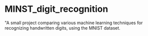 # MINST_digit_recognition

"A small project comparing various machine learning techniques for recognizing handwritten digits, using the MNIST dataset.